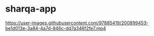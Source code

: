 # sharqa-app

https://user-images.githubusercontent.com/97885419/200899453-be1d013e-3a84-4a7d-946c-dd7a346f2fe7.mp4

